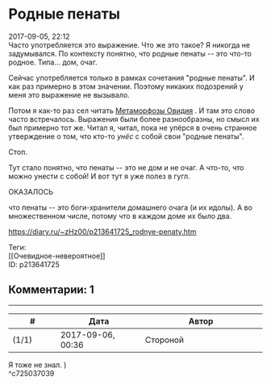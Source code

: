 Родные пенаты
=============

  
2017-09-05, 22:12  
 Часто употребляется это выражение. Что же это такое? Я никогда не задумывался. По контексту понятно, что родные пенаты -- это что-то родное. Типа... дом, очаг.   
   
 Сейчас употребляется только в рамках сочетания "родные пенаты". И как раз примерно в этом значении. Поэтому никаких подозрений у меня это выражение не вызывало.   
   
 Потом я как-то раз сел читать  [Метаморфозы Овидия](Овидий%20%20Метаморфозы)  . И там это слово часто встречалось. Выражения были более разнообразны, но смысл их был примерно тот же. Читал я, читал, пока не упёрся в очень странное утверждение о том, что кто-то  *унёс*  с собой свои "родные пенаты".   
   
 Стоп.   
   
 Тут стало понятно, что пенаты -- это не дом и не очаг. А что-то, что можно унести с собой! И вот тут я уже полез в гугл.   
   
 ОКАЗАЛОСЬ   
   
 что пенаты -- это боги-хранители домашнего очага (и их идолы). А во множественном числе, потому что в каждом доме их было два.   
  
<https://diary.ru/~zHz00/p213641725_rodnye-penaty.htm>  
  
Теги:  
[[Очевидное-невероятное]]  
ID: p213641725  


Комментарии: 1
--------------

  


---



|         #         |              Дата              |                     Автор                     |           ID           |
| --- | --- | --- | --- |
| (1/1) | 2017-09-06, 00:36 | Стороной | c725037039 |

  
 Я тоже не знал. )   
 ^c725037039